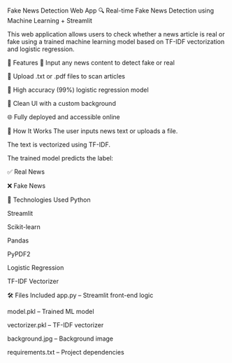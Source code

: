  Fake News Detection Web App
🔍 Real-time Fake News Detection using Machine Learning + Streamlit

This web application allows users to check whether a news article is real or fake using a trained machine learning model based on TF-IDF vectorization and logistic regression.

🚀 Features
📝 Input any news content to detect fake or real

📄 Upload .txt or .pdf files to scan articles

🤖 High accuracy (99%) logistic regression model

🎨 Clean UI with a custom background

🌐 Fully deployed and accessible online

🧠 How It Works
The user inputs news text or uploads a file.

The text is vectorized using TF-IDF.

The trained model predicts the label:

✅ Real News

❌ Fake News

💼 Technologies Used
Python

Streamlit

Scikit-learn

Pandas

PyPDF2

Logistic Regression

TF-IDF Vectorizer

🛠️ Files Included
app.py – Streamlit front-end logic

model.pkl – Trained ML model

vectorizer.pkl – TF-IDF vectorizer

background.jpg – Background image

requirements.txt – Project dependencies



